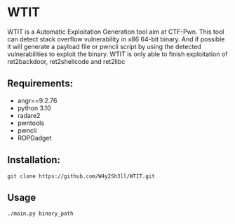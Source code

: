 # WTIT
WTIT is a Automatic Exploitation Generation tool aim at CTF-Pwn. This tool can detect stack overflow vulnerability in x86 64-bit binary. And if possible it will generate a payload file or pwncli script by using the detected vulnerabilities to exploit the binary.
WTIT is only able to finish exploitation of ret2backdoor, ret2shellcode and ret2libc

## Requirements:
- angr==9.2.76
- python 3.10
- radare2
- pwntools
- pwncli
- ROPGadget
## Installation:
``` shell
git clone https://github.com/W4y2Sh3ll/WTIT.git
```

## Usage
``` shell
./main.py binary_path
```